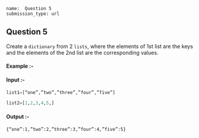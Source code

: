 ```ngMeta
name:  Question 5
submission_type: url
```

## Question 5

Create a `dictionary` from 2 `lists`, where the elements of 1st list are the keys and the elements of the 2nd list are the corresponding values.

#### Example :-


#### Input :-
```python
list1=[“one”,”two”,”three”,”four”,”five”]

list2=[1,2,3,4,5,] 
 ```

#### Output :-
``` 
{“one”:1,”two”:2,”three”:3,”four”:4,”five”:5}
 ```